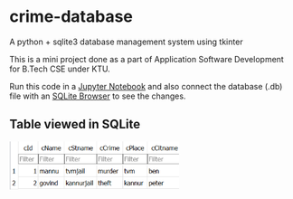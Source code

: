 # crime-database
A python + sqlite3 database management system using tkinter

This is a mini project done as a part of Application Software Development for B.Tech CSE under KTU.

Run this code in a <a href="https://jupyter.org/">Jupyter Notebook</a> and also connect the database (.db) file with an <a href="https://sqlitebrowser.org/dl/">SQLite Browser</a> to see the changes.


## Table viewed in SQLite

<img src="images/data.PNG" width = "300px" height = "auto">
